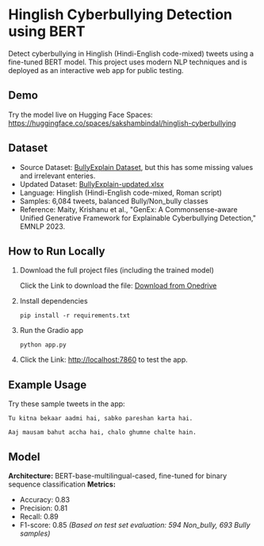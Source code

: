 # Hinglish Cyberbullying Detection using BERT
Detect cyberbullying in Hinglish (Hindi-English code-mixed) tweets using a fine-tuned BERT model.
This project uses modern NLP techniques and is deployed as an interactive web app for public testing.

## Demo
Try the model live on Hugging Face Spaces:
https://huggingface.co/spaces/sakshambindal/hinglish-cyberbullying

## Dataset
- Source Dataset: [BullyExplain Dataset](https://github.com/MaityKrishanu/GenEx_Cybebullying), but this has some missing values and irrelevant enteries.
- Updated Dataset: [BullyExplain-updated.xlsx](BullyExplain-updated.xlsx)
- Language: Hinglish (Hindi-English code-mixed, Roman script)
- Samples: 6,084 tweets, balanced Bully/Non_bully classes
- Reference: Maity, Krishanu et al., "GenEx: A Commonsense-aware Unified Generative Framework for Explainable Cyberbullying Detection," EMNLP 2023.

## How to Run Locally
1. Download the full project files (including the trained model)

   Click the Link to download the file: [Download from Onedrive](https://bindal925-my.sharepoint.com/:u:/g/personal/saksham_bindal925_onmicrosoft_com/EQzgDkqVGTxLiW4htpcmzH8BG_CC6hc8teCQ6WPWj4GM_A?e=7qyqJL&download=1)
2. Install dependencies
   ```
   pip install -r requirements.txt
   ```

3.  Run the Gradio app
    ```
    python app.py
    ```
4. Click the Link: [http://localhost:7860](http://localhost:7860) to test the app.

## Example Usage
Try these sample tweets in the app:
```
Tu kitna bekaar aadmi hai, sabko pareshan karta hai.
```
```
Aaj mausam bahut accha hai, chalo ghumne chalte hain.
```

## Model
**Architecture:** BERT-base-multilingual-cased, fine-tuned for binary sequence classification
**Metrics:**
- Accuracy: 0.83
- Precision: 0.81
- Recall: 0.89
- F1-score: 0.85
*(Based on test set evaluation: 594 Non_bully, 693 Bully samples)*
